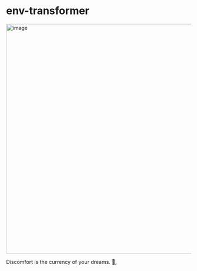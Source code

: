 # env-transformer

<img width="625" alt="image" src="https://github.com/user-attachments/assets/724d00ab-7cc7-4353-89d4-fa40512292b9" />


<!-- INSPIRATIONAL_QUOTE_START -->
Discomfort is the currency of your dreams.
👀,
<!-- INSPIRATIONAL_QUOTE_END -->
